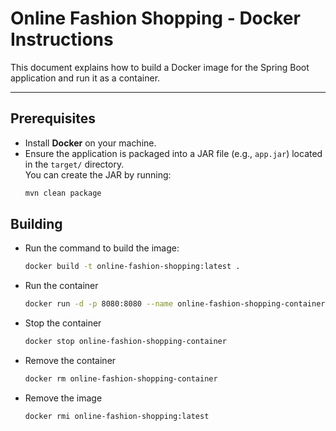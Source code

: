 # Online Fashion Shopping - Docker Instructions

This document explains how to build a Docker image for the Spring Boot application and run it as a container.

---

## **Prerequisites**
- Install **Docker** on your machine.
- Ensure the application is packaged into a JAR file (e.g., `app.jar`) located in the `target/` directory.  
  You can create the JAR by running:
  ```bash
  mvn clean package
  
## **Building**
- Run the command to build the image:
  ```bash
  docker build -t online-fashion-shopping:latest .
- Run the container
  ```bash
  docker run -d -p 8080:8080 --name online-fashion-shopping-container online-fashion-shopping:latest
- Stop the container
  ```bash
  docker stop online-fashion-shopping-container
- Remove the container
  ```bash
  docker rm online-fashion-shopping-container
- Remove the image
  ```bash
  docker rmi online-fashion-shopping:latest   